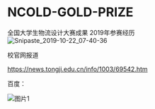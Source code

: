 # NCOLD-GOLD-PRIZE
全国大学生物流设计大赛成果
2019年参赛经历![Snipaste_2019-10-22_07-40-36](E:\大四下\同济大学金州勇士队\比赛论文和答辩PPT\NCOLD-GOLD-PRIZE\img\Snipaste_2019-10-22_07-40-36.png)

校官网报道

https://news.tongji.edu.cn/info/1003/69542.htm

百度：

![图片1](E:\大四下\同济大学金州勇士队\比赛论文和答辩PPT\NCOLD-GOLD-PRIZE\img\图片1.png)